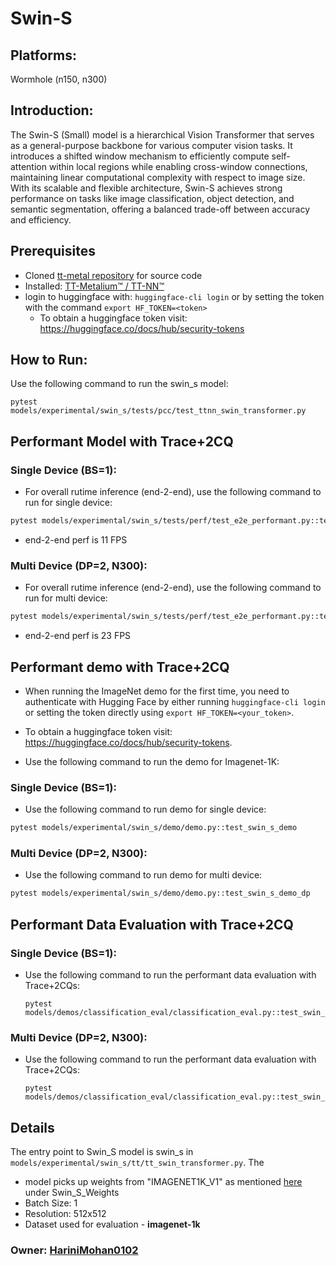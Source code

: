# Swin-S

## Platforms:
Wormhole (n150, n300)

## Introduction:
The Swin-S (Small) model is a hierarchical Vision Transformer that serves as a general-purpose backbone for various computer vision tasks. It introduces a shifted window mechanism to efficiently compute self-attention within local regions while enabling cross-window connections, maintaining linear computational complexity with respect to image size. With its scalable and flexible architecture, Swin-S achieves strong performance on tasks like image classification, object detection, and semantic segmentation, offering a balanced trade-off between accuracy and efficiency.

## Prerequisites
- Cloned [tt-metal repository](https://github.com/tenstorrent/tt-metal) for source code
- Installed: [TT-Metalium™ / TT-NN™](https://github.com/tenstorrent/tt-metal/blob/main/INSTALLING.md)
- login to huggingface with: `huggingface-cli login` or by setting the token with the command `export HF_TOKEN=<token>`
   - To obtain a huggingface token visit: https://huggingface.co/docs/hub/security-tokens

## How to Run:
Use the following command to run the swin_s model:
```
pytest models/experimental/swin_s/tests/pcc/test_ttnn_swin_transformer.py
```

## Performant Model with Trace+2CQ

### Single Device (BS=1):
-  For overall rutime inference (end-2-end), use the following command to run for single device:
```sh
pytest models/experimental/swin_s/tests/perf/test_e2e_performant.py::test_e2e_performant
```
- end-2-end perf is 11 FPS

### Multi Device (DP=2, N300):

-  For overall rutime inference (end-2-end), use the following command to run for multi device:
```sh
pytest models/experimental/swin_s/tests/perf/test_e2e_performant.py::test_e2e_performant_dp
```
- end-2-end perf is 23 FPS

## Performant demo with Trace+2CQ

- When running the ImageNet demo for the first time, you need to authenticate with Hugging Face by either running `huggingface-cli login` or setting the token directly using `export HF_TOKEN=<your_token>`.
- To obtain a huggingface token visit: https://huggingface.co/docs/hub/security-tokens.

- Use the following command to run the demo for Imagenet-1K:

### Single Device (BS=1):
- Use the following command to run demo for single device:
```sh
pytest models/experimental/swin_s/demo/demo.py::test_swin_s_demo
```

### Multi Device (DP=2, N300):
- Use the following command to run demo for multi device:
```sh
pytest models/experimental/swin_s/demo/demo.py::test_swin_s_demo_dp
```

## Performant Data Evaluation with Trace+2CQ

### Single Device (BS=1):

- Use the following command to run the performant data evaluation with Trace+2CQs:

  ```
  pytest models/demos/classification_eval/classification_eval.py::test_swin_s_image_classification_eval
  ```
### Multi Device (DP=2, N300):

- Use the following command to run the performant data evaluation with Trace+2CQs:

  ```
  pytest models/demos/classification_eval/classification_eval.py::test_swin_s_image_classification_eval_dp
  ```

## Details
The entry point to Swin_S model is swin_s in `models/experimental/swin_s/tt/tt_swin_transformer.py`. The
- model picks up weights from "IMAGENET1K_V1" as mentioned [here](https://github.com/pytorch/vision/blob/main/torchvision/models/swin_transformer.py) under Swin_S_Weights
- Batch Size: 1
- Resolution: 512x512
- Dataset used for evaluation - **imagenet-1k**

### Owner: [HariniMohan0102](https://github.com/HariniMohan0102)
